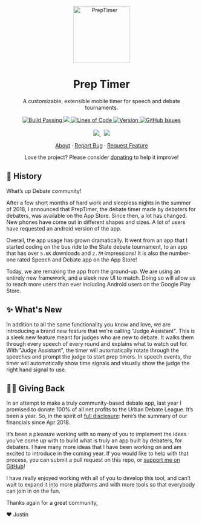 <p align="center">
 <img width="150px" src="https://user-images.githubusercontent.com/46334750/101449879-6eef3e00-38de-11eb-97f8-c2c74068988a.png" align="center" alt="PrepTimer" />
 <h1 align="center">Prep Timer</h1>
 <p align="center">A customizable, extensible mobile timer for speech and debate tournaments.</p>
</p>

<p align="center">
  <a href="https://github.com/PrepTimer/PrepTime/actions">
    <img alt="Build Passing" src="https://github.com/PrepTimer/PrepTime/workflows/build/badge.svg" />
  </a>
  <a href="https://coveralls.io/github/PrepTimer/PrepTime">
    <img src="https://coveralls.io/repos/github/PrepTimer/PrepTime/badge.svg?branch=main" />
  </a>
  <a href="https://github.com/PrepTimer/PrepTime">
    <img alt="Lines of Code" src="https://img.shields.io/tokei/lines/github/PrepTimer/PrepTime?color=0088ff" />
  </a>
  <a href="https://github.com/PrepTimer/PrepTime/releases/">
    <img alt="Version" src="https://img.shields.io/github/v/release/PrepTimer/PrepTime?color=0088ff&label=version" />
  </a>
  <a href="https://github.com/PrepTimer/PrepTime/issues">
    <img alt="GitHub Issues" src="https://img.shields.io/github/issues/PrepTimer/PrepTime?color=0088ff" />
  </a>
  <br />
  <br />
  <a href="javascript://alert('Test');">
    <img src="https://img.shields.io/badge/Download%20on%20App%20Store-foo.svg?colorB=0D96F6&style=for-the-badge&logo=google-play&logoColor=white"/>
  </a>
 &nbsp;
  <a href="javascript://alert('Test');">
    <img src="https://img.shields.io/badge/Download%20on%20Play%20Store-foo.svg?colorB=188E46&style=for-the-badge&logo=app-store&logoColor=white"/>
  </a>
</p>
<p align="center">
  <a href="#-history">About</a>
  ·
  <a href="https://github.com/PrepTimer/PrepTime/issues/new/choose">Report Bug</a>
  ·
  <a href="https://github.com/PrepTimer/PrepTime/issues/new/choose">Request Feature</a>
</p>
<p align="center">Love the project? Please consider <a href="https://github.com/sponsors/justinalexandershaw">donating</a> to help it improve!

## 👀 History
What’s up Debate community!

After a few short months of hard work and sleepless nights in the summer of 2018, I announced that PrepTimer, the debate timer made by debaters for debaters, was available on the App Store. Since then, a lot has changed. New phones have come out in different shapes and sizes. A lot of users have requested an android version of the app. 

Overall, the app usage has grown dramatically. It went from an app that I started coding on the bus ride to the State debate tournament, to an app that has over `5.6K` downloads and `2.7M` impressions! It is also the number-one rated Speech and Debate app on the App Store!

Today, we are remaking the app from the ground-up. We are using an entirely new framework, and a sleek new UI to match. Doing so will allow us to reach more users than ever including Android users on the Google Play Store.

## ✨ What's New
In addition to all the same functionality you know and love, we are introducing a brand new feature that we're calling "Judge Assistant". This is a sleek new feature meant for judges who are new to debate. It walks them through every speech of every round and explains what to watch out for. With "Judge Assistant", the timer will automatically rotate through the speeches and prompt the judge to start prep timers. In speech events, the timer will automatically show time signals and visually show the judge the right hand signal to use.

## 🙏🏻 Giving Back
In an attempt to make a truly community-based debate app, last year I promised to donate 100% of all net profits to the Urban Debate League. It’s been a year. So, in the spirit of [full disclosure](https://m.imgur.com/a/UR0jayt): here’s the summary of our financials since Apr 2018.

It’s been a pleasure working with so many of you to implement the ideas you’ve come up with to build what is truly an app built by debaters, for debaters. I have many more ideas that I have been working on and am excited to introduce in the coming year. If you would like to help with that process, you can submit a pull request on this repo, or [support me on GitHub](https://github.com/sponsors/justinalexandershaw)!

I have really enjoyed working with all of you to develop this tool, and can’t wait to expand it into more platforms and with more tools so that everybody can join in on the fun.

Thanks again for a great community,

:heart: Justin
